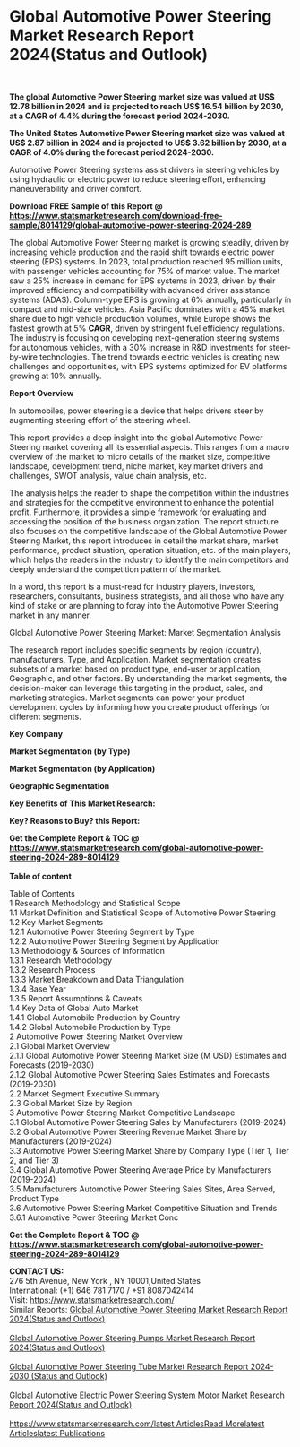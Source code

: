 <h1>Global Automotive Power Steering Market Research Report 2024(Status and Outlook)</h1><br/><p><strong>The global Automotive Power Steering market size was valued at US$ 12.78 billion in 2024 and is projected to reach US$ 16.54 billion by 2030, at a <strong>CAGR</strong> of 4.4% during the forecast period 2024-2030.</strong></p><p><strong>The United States Automotive Power Steering market size was valued at US$ 2.87 billion in 2024 and is projected to US$ 3.62 billion by 2030, at a <strong>CAGR</strong> of 4.0% during the forecast period 2024-2030.</strong></p><p>Automotive Power Steering systems assist drivers in steering vehicles by using hydraulic or electric power to reduce steering effort, enhancing maneuverability and driver comfort.</p><p><strong>Download FREE Sample of this Report @ <a href="https://www.statsmarketresearch.com/download-free-sample/8014129/global-automotive-power-steering-2024-289">https://www.statsmarketresearch.com/download-free-sample/8014129/global-automotive-power-steering-2024-289</a></strong></p><p>The global Automotive Power Steering market is growing steadily, driven by increasing vehicle production and the rapid shift towards electric power steering (EPS) systems. In 2023, total production reached 95 million units, with passenger vehicles accounting for 75% of market value. The market saw a 25% increase in demand for EPS systems in 2023, driven by their improved efficiency and compatibility with advanced driver assistance systems (ADAS). Column-type EPS is growing at 6% annually, particularly in compact and mid-size vehicles. Asia Pacific dominates with a 45% market share due to high vehicle production volumes, while Europe shows the fastest growth at 5% <strong>CAGR</strong>, driven by stringent fuel efficiency regulations. The industry is focusing on developing next-generation steering systems for autonomous vehicles, with a 30% increase in R&D investments for steer-by-wire technologies. The trend towards electric vehicles is creating new challenges and opportunities, with EPS systems optimized for EV platforms growing at 10% annually.</p><p><strong><span style="text-align:center">Report Overview</span></strong></p><p>In automobiles, power steering is a device that helps drivers steer by augmenting steering effort of the steering wheel.</p><p>This report provides a deep insight into the global Automotive Power Steering market covering all its essential aspects. This ranges from a macro overview of the market to micro details of the market size, competitive landscape, development trend, niche market, key market drivers and challenges, SWOT analysis, value chain analysis, etc.</p><p>The analysis helps the reader to shape the competition within the industries and strategies for the competitive environment to enhance the potential profit. Furthermore, it provides a simple framework for evaluating and accessing the position of the business organization. The report structure also focuses on the competitive landscape of the Global Automotive Power Steering Market, this report introduces in detail the market share, market performance, product situation, operation situation, etc. of the main players, which helps the readers in the industry to identify the main competitors and deeply understand the competition pattern of the market.</p><p>In a word, this report is a must-read for industry players, investors, researchers, consultants, business strategists, and all those who have any kind of stake or are planning to foray into the Automotive Power Steering market in any manner.</p><p>Global Automotive Power Steering Market: Market Segmentation Analysis</p><p>The research report includes specific segments by region (country), manufacturers, Type, and Application. Market segmentation creates subsets of a market based on product type, end-user or application, Geographic, and other factors. By understanding the market segments, the decision-maker can leverage this targeting in the product, sales, and marketing strategies. Market segments can power your product development cycles by informing how you create product offerings for different segments.</p><p><strong>Key Company</strong></p><p><strong>Market Segmentation (by Type)</strong></p><p><strong>Market Segmentation (<strong>by Application</strong>)</strong></p><p><strong>Geographic Segmentation</strong></p><p><strong>Key Benefits of This Market Research:</strong></p><p><strong>Key? <strong>Reasons to Buy</strong>? this Report:</strong></p><div><b>Get the Complete Report & TOC @ <a href="https://www.statsmarketresearch.com/global-automotive-power-steering-2024-289-8014129">https://www.statsmarketresearch.com/global-automotive-power-steering-2024-289-8014129</a></b></div><br><b>Table of content</b><p>Table of Contents<br /> 1 Research Methodology and Statistical Scope<br /> 1.1 Market Definition and Statistical Scope of Automotive Power Steering<br /> 1.2 Key Market Segments<br /> 1.2.1 Automotive Power Steering Segment by Type<br /> 1.2.2 Automotive Power Steering Segment by Application<br /> 1.3 Methodology & Sources of Information<br /> 1.3.1 Research Methodology<br /> 1.3.2 Research Process<br /> 1.3.3 Market Breakdown and Data Triangulation<br /> 1.3.4 Base Year<br /> 1.3.5 Report Assumptions & Caveats<br /> 1.4 Key Data of Global Auto Market<br /> 1.4.1 Global Automobile Production by Country<br /> 1.4.2 Global Automobile Production by Type<br /> 2 Automotive Power Steering Market Overview<br /> 2.1 Global Market Overview<br /> 2.1.1 Global Automotive Power Steering Market Size (M USD) Estimates and Forecasts (2019-2030)<br /> 2.1.2 Global Automotive Power Steering Sales Estimates and Forecasts (2019-2030)<br /> 2.2 Market Segment Executive Summary<br /> 2.3 Global Market Size by Region<br /> 3 Automotive Power Steering Market Competitive Landscape<br /> 3.1 Global Automotive Power Steering Sales by Manufacturers (2019-2024)<br /> 3.2 Global Automotive Power Steering Revenue Market Share by Manufacturers (2019-2024)<br /> 3.3 Automotive Power Steering Market Share by Company Type (Tier 1, Tier 2, and Tier 3)<br /> 3.4 Global Automotive Power Steering Average Price by Manufacturers (2019-2024)<br /> 3.5 Manufacturers Automotive Power Steering Sales Sites, Area Served, Product Type<br /> 3.6 Automotive Power Steering Market Competitive Situation and Trends<br /> 3.6.1 Automotive Power Steering Market Conc<br><div><b>Get the Complete Report & TOC @ <a href="https://www.statsmarketresearch.com/global-automotive-power-steering-2024-289-8014129">https://www.statsmarketresearch.com/global-automotive-power-steering-2024-289-8014129</a></b></div></p> <b>CONTACT US:</b><br>276 5th Avenue, New York , NY 10001,United States<br>International: (+1) 646 781 7170 / +91 8087042414<br>Visit: <a href="https://www.statsmarketresearch.com/">https://www.statsmarketresearch.com/</a><br>Similar Reports: <a href="https://www.statsmarketresearch.com/global-automotive-power-steering-2024-289-8014129">Global Automotive Power Steering Market Research Report 2024(Status and Outlook)</a><br/><br/><a href="https://www.statsmarketresearch.com/global-automotive-power-steering-2024-289-8014129">Global Automotive Power Steering Pumps Market Research Report 2024(Status and Outlook)</a><br/><br/><a href="https://www.statsmarketresearch.com/global-automotive-power-steering-2024-289-8014129">Global Automotive Power Steering Tube Market Research Report 2024-2030 (Status and Outlook)</a><br/><br/><a href="https://www.statsmarketresearch.com/global-automotive-power-steering-2024-289-8014129">Global Automotive Electric Power Steering System Motor Market Research Report 2024(Status and Outlook)</a><br/><br/><a href="https://gyeongbokgung.com">https://www.statsmarketresearch.com/</a><a href="https://hallyeomaritime.com">latest Articles</a><a href="https://jingwansa.com">Read More</a><a href=https://nguoiviet.jp/">latest Articles</a><a href="https://www.intelmarketresearch.com/">latest Publications</a>